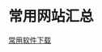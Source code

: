 # 常用网站汇总
[常用软件下载](https://mp.weixin.qq.com/s?__biz=MzIwMjE1MjMyMw==&mid=502712528&idx=1&sn=7ad9553cc39e533d16f6844507a5cd24&chksm=0ee1683c3996e12a0a49f2d4532cd1040f68650616a4d6b4f677e7d3d31e479b91db9de60b59&mpshare=1&scene=23&srcid=0221zqxsUOVMlEfuOHzVquJa&sharer_sharetime=1582266449422&sharer_shareid=1c6b905fd3930ad071c2b2211bf8b872#rd)


